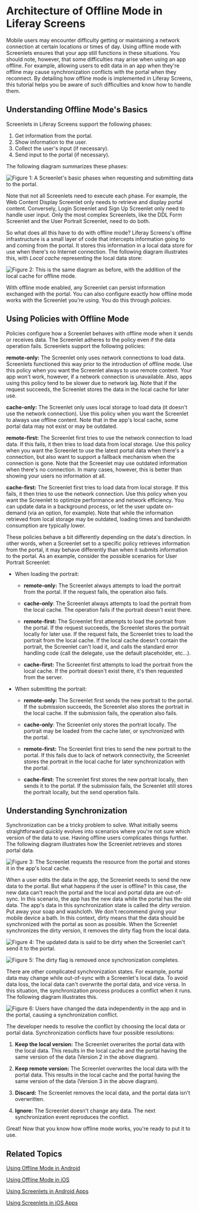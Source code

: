 # Architecture of Offline Mode in Liferay Screens [](id=architecture-of-offline-mode-in-liferay-screens)

Mobile users may encounter difficulty getting or maintaining a network 
connection at certain locations or times of day. Using offline mode with 
Screenlets ensures that your app still functions in these situations. You should 
note, however, that some difficulties may arise when using an app offline. For
example, allowing users to edit data in an app when they're offline may cause
synchronization conflicts with the portal when they reconnect. By detailing how
offline mode is implemented in Liferay Screens, this tutorial helps you be
aware of such difficulties and know how to handle them.

## Understanding Offline Mode's Basics [](id=understanding-offline-modes-basics)

Screenlets in Liferay Screens support the following phases: 

1.  Get information from the portal.
2.  Show information to the user.
3.  Collect the user's input (if necessary).
4.  Send input to the portal (if necessary).

The following diagram summarizes these phases:

![Figure 1: A Screenlet's basic phases when requesting and submitting data to the portal.](../../images/screens-offline-01.png)

Note that not all Screenlets need to execute each phase. For example, the Web
Content Display Screenlet only needs to retrieve and display portal content.
Conversely, Login Screenlet and Sign Up Screenlet only need to handle user
input. Only the most complex Screenlets, like the DDL Form Screenlet and the
User Portrait Screenlet, need to do both. 

So what does all this have to do with offline mode? Liferay Screens's offline 
infrastructure is a small layer of code that intercepts information going to and 
coming from the portal. It stores this information in a local data store for use 
when there's no Internet connection. The following diagram illustrates this, 
with *Local cache* representing the local data store:

![Figure 2: This is the same diagram as before, with the addition of the local cache for offline mode.](../../images/screens-offline-02.png)

With offline mode enabled, any Screenlet can persist information exchanged with 
the portal. You can also configure exactly how offline mode works with the 
Screenlet you're using. You do this through *policies*.

## Using Policies with Offline Mode [](id=using-policies-with-offline-mode)

Policies configure how a Screenlet behaves with offline mode when it sends or 
receives data. The Screenlet adheres to the policy even if the data operation 
fails. Screenlets support the following policies:

**remote-only:** The Screenlet only uses network connections to load data. 
Screenlets functioned this way prior to the introduction of offline mode. Use 
this policy when you want the Screenlet always to use remote content. Your app 
won't work, however, if a network connection is unavailable. Also, apps using 
this policy tend to be slower due to network lag. Note that if the request 
succeeds, the Screenlet stores the data in the local cache for later use.

**cache-only:** The Screenlet only uses local storage to load data (it doesn't 
use the network connection). Use this policy when you want the Screenlet to 
always use offline content. Note that in the app's local cache, some portal data 
may not exist or may be outdated.

**remote-first:** The Screenlet first tries to use the network connection to 
load data. If this fails, it then tries to load data from local storage. Use 
this policy when you want the Screenlet to use the latest portal data when 
there's a connection, but also want to support a fallback mechanism when the 
connection is gone. Note that the Screenlet may use outdated information when 
there's no connection. In many cases, however, this is better than showing your 
users no information at all.

**cache-first:** The Screenlet first tries to load data from local storage. If 
this fails, it then tries to use the network connection. Use this policy when 
you want the Screenlet to optimize performance and network efficiency. You can 
update data in a background process, or let the user update on-demand (via an 
option, for example). Note that while the information retrieved from local 
storage may be outdated, loading times and bandwidth consumption are typically 
lower.

These policies behave a bit differently depending on the data's direction. In 
other words, when a Screenlet set to a specific policy retrieves information 
from the portal, it may behave differently than when it submits information to 
the portal. As an example, consider the possible scenarios for User Portrait 
Screenlet: 

- When loading the portrait:
    - **remote-only:** The Screenlet always attempts to load the portrait from 
      the portal. If the request fails, the operation also fails.
    
    - **cache-only**: The Screenlet always attempts to load the portrait from 
      the local cache. The operation fails if the portrait doesn't exist there.
    
    - **remote-first:** The Screenlet first attempts to load the portrait from 
      the portal. If the request succeeds, the Screenlet stores the portrait 
      locally for later use. If the request fails, the Screenlet tries to load the 
      portrait from the local cache. If the local cache doesn't contain the 
      portrait, the Screenlet can't load it, and calls the standard error handling 
      code (call the delegate, use the default placeholder, etc...). 
    
    - **cache-first:** The Screenlet first attempts to load the portrait from 
      the local cache. If the portrait doesn't exist there, it's then requested 
      from the server.

- When submitting the portrait:
    - **remote-only:** The Screenlet first sends the new portrait to the portal. 
      If the submission succeeds, the Screenlet also stores the portrait in the 
      local cache. If the submission fails, the operation also fails.
    
    - **cache-only**: The Screenlet only stores the portrait locally. The 
      portrait may be loaded from the cache later, or synchronized with the 
      portal.
    
    - **remote-first:** The Screenlet first tries to send the new portrait to 
      the portal. If this fails due to lack of network connectivity, the Screenlet 
      stores the portrait in the local cache for later synchronization with the 
      portal.
    
    - **cache-first:** The screenlet first stores the new portrait locally, then 
      sends it to the portal. If the submission fails, the Screenlet still stores 
      the portrait locally, but the send operation fails.

## Understanding Synchronization [](id=understanding-synchronization)

Synchronization can be a tricky problem to solve. What initially seems 
straightforward quickly evolves into scenarios where you're not sure which 
version of the data to use. Having offline users complicates things further. The 
following diagram illustrates how the Screenlet retrieves and stores portal 
data. 

![Figure 3: The Screenlet requests the resource from the portal and stores it in the app's local cache.](../../images/screens-offline-03.png)

When a user edits the data in the app, the Screenlet needs to send the new data 
to the portal. But what happens if the user is offline? In this case, the new 
data can't reach the portal and the local and portal data are out-of-sync. In 
this scenario, the app has the new data while the portal has the old data. The 
app's data in this synchronization state is called the *dirty version*. Put away 
your soap and washcloth. We don't recommend giving your mobile device a bath. In 
this context, dirty means that the data should be synchronized with the portal 
as soon as possible. When the Screenlet synchronizes the dirty version, it 
removes the dirty flag from the local data. 

![Figure 4: The updated data is said to be dirty when the Screenlet can't send it to the portal.](../../images/screens-offline-04.png)

![Figure 5: The dirty flag is removed once synchronization completes.](../../images/screens-offline-05.png)

There are other complicated synchronization states. For example, portal data may
change while out-of-sync with a Screenlet's local data. To avoid data loss, the
local data can't overwrite the portal data, and vice versa. In this situation,
the synchronization process produces a conflict when it runs.  The following
diagram illustrates this.

![Figure 6: Users have changed the data independently in the app and in the portal, causing a synchronization conflict.](../../images/screens-offline-06.png)

The developer needs to resolve the conflict by choosing the local data or portal 
data. Synchronization conflicts have four possible resolutions:

1.  **Keep the local version:** The Screenlet overwrites the portal data with the 
    local data. This results in the local cache and the portal having the same 
    version of the data (Version 2 in the above diagram).

2.  **Keep remote version:** The Screenlet overwrites the local data with the 
    portal data. This results in the local cache and the portal having the same 
    version of the data (Version 3 in the above diagram).

3.  **Discard:** The Screenlet removes the local data, and the portal data isn't 
    overwritten.

4.  **Ignore:** The Screenlet doesn't change any data. The next synchronization 
    event reproduces the conflict.

Great! Now that you know how offline mode works, you're ready to put it to use.

## Related Topics [](id=related-topics)

[Using Offline Mode in Android](/develop/tutorials/-/knowledge_base/6-2/using-offline-mode-in-android)

[Using Offline Mode in iOS](/develop/tutorials/-/knowledge_base/6-2/using-offline-mode-in-ios)

[Using Screenlets in Android Apps](/develop/tutorials/-/knowledge_base/6-2/using-screenlets-in-android-apps)

[Using Screenlets in iOS Apps](/develop/tutorials/-/knowledge_base/6-2/using-screenlets-in-ios-apps)

